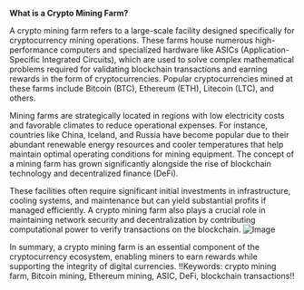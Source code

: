 **What is a Crypto Mining Farm?**

A crypto mining farm refers to a large-scale facility designed specifically for cryptocurrency mining operations. These farms house numerous high-performance computers and specialized hardware like ASICs (Application-Specific Integrated Circuits), which are used to solve complex mathematical problems required for validating blockchain transactions and earning rewards in the form of cryptocurrencies. Popular cryptocurrencies mined at these farms include Bitcoin (BTC), Ethereum (ETH), Litecoin (LTC), and others.

Mining farms are strategically located in regions with low electricity costs and favorable climates to reduce operational expenses. For instance, countries like China, Iceland, and Russia have become popular due to their abundant renewable energy resources and cooler temperatures that help maintain optimal operating conditions for mining equipment. The concept of a mining farm has grown significantly alongside the rise of blockchain technology and decentralized finance (DeFi). 

These facilities often require significant initial investments in infrastructure, cooling systems, and maintenance but can yield substantial profits if managed efficiently. A crypto mining farm also plays a crucial role in maintaining network security and decentralization by contributing computational power to verify transactions on the blockchain. ![Image](https://github.com/user-attachments/assets/b6e7b7a2-655e-4d44-8baa-20c566a3cb65)

In summary, a crypto mining farm is an essential component of the cryptocurrency ecosystem, enabling miners to earn rewards while supporting the integrity of digital currencies. !!Keywords: crypto mining farm, Bitcoin mining, Ethereum mining, ASIC, DeFi, blockchain transactions!!